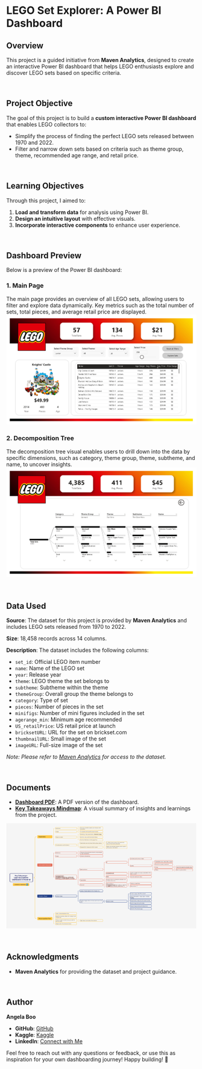 # LEGO Set Explorer: A Power BI Dashboard

## Overview
This project is a guided initiative from **Maven Analytics**, designed to create an interactive Power BI dashboard that helps LEGO enthusiasts explore and discover LEGO sets based on specific criteria. 

<br>

## Project Objective
The goal of this project is to build a **custom interactive Power BI dashboard** that enables LEGO collectors to:

- Simplify the process of finding the perfect LEGO sets released between 1970 and 2022.
- Filter and narrow down sets based on criteria such as theme group, theme, recommended age range, and retail price.

<br>

## Learning Objectives
Through this project, I aimed to:
1. **Load and transform data** for analysis using Power BI.
2. **Design an intuitive layout** with effective visuals.
3. **Incorporate interactive components** to enhance user experience.

<br>

## Dashboard Preview  
Below is a preview of the Power BI dashboard:

### 1. **Main Page**
The main page provides an overview of all LEGO sets, allowing users to filter and explore data dynamically. Key metrics such as the total number of sets, total pieces, and average retail price are displayed.
![Dashboard Preview - Page 1](https://github.com/angelaboo/lego-sets-powerbi-dashboard/blob/36bad2f83cff6d06d3687295e8afb5082c31f557/dashboard/Lego%20Sets%20Explorer_Page1.jpg)

### 2. **Decomposition Tree**
The decomposition tree visual enables users to drill down into the data by specific dimensions, such as category, theme group, theme, subtheme, and name, to uncover insights.
![Dashboard Preview - Page 2](https://github.com/angelaboo/lego-sets-powerbi-dashboard/blob/36bad2f83cff6d06d3687295e8afb5082c31f557/dashboard/Lego%20Sets%20Explorer_Page2.jpg)

<br>

## Data Used

**Source**: The dataset for this project is provided by **Maven Analytics** and includes LEGO sets released from 1970 to 2022.

**Size**: 18,458 records across 14 columns.

**Description**: The dataset includes the following columns:
- `set_id`: Official LEGO item number
- `name`: Name of the LEGO set
- `year`: Release year
- `theme`: LEGO theme the set belongs to
- `subtheme`: Subtheme within the theme
- `themeGroup`: Overall group the theme belongs to
- `category`: Type of set
- `pieces`: Number of pieces in the set
- `minifigs`: Number of mini figures included in the set
- `agerange_min`: Minimum age recommended
- `US_retailPrice`: US retail price at launch
- `bricksetURL`: URL for the set on brickset.com
- `thumbnailURL`: Small image of the set
- `imageURL`: Full-size image of the set



*Note: Please refer to [Maven Analytics](https://mavenanalytics.io/) for access to the dataset.*

<br>

## Documents
- **[Dashboard PDF](https://github.com/angelaboo/lego-sets-powerbi-dashboard/blob/36bad2f83cff6d06d3687295e8afb5082c31f557/dashboard/Lego%20Sets%20Explorer%20-%20Power%20BI%20Dashboard.pdf)**: A PDF version of the dashboard.
- **[Key Takeaways Mindmap](https://github.com/angelaboo/lego-sets-powerbi-dashboard/blob/36bad2f83cff6d06d3687295e8afb5082c31f557/learning/Key%20Takeaways%20-%20Lego%20Sets%20Explorer.pdf)**: A visual summary of insights and learnings from the project.

![Key Takeaways Mindmap Image](https://github.com/angelaboo/lego-sets-powerbi-dashboard/blob/9c7cf80a2dd19c7139621c303932b90b7b9a6ebb/learning/Key%20Takeaways%20-%20Lego%20Sets%20Explorer.jpg)

<br>

## Acknowledgments
- **Maven Analytics** for providing the dataset and project guidance.

<br>

## **Author**
**Angela Boo**  
- **GitHub**: [GitHub](https://github.com/angelaboo)  
- **Kaggle**: [Kaggle](https://www.kaggle.com/xiaotingb)  
- **LinkedIn**: [Connect with Me](https://www.linkedin.com/in/xxtt)

Feel free to reach out with any questions or feedback, or use this as inspiration for your own dashboarding journey! 
Happy building! 🚀
